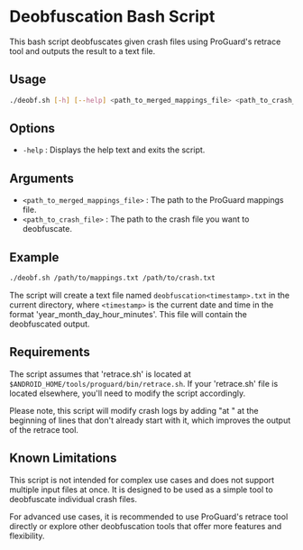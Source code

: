 # Deobfuscation Bash Script

This bash script deobfuscates given crash files using ProGuard's retrace tool and outputs the result to a text file.

## Usage

```bash
./deobf.sh [-h] [--help] <path_to_merged_mappings_file> <path_to_crash_file>
```

## Options

- `-help` : Displays the help text and exits the script.

## Arguments

- `<path_to_merged_mappings_file>` : The path to the ProGuard mappings file.
- `<path_to_crash_file>` : The path to the crash file you want to deobfuscate.

## Example

```bash
./deobf.sh /path/to/mappings.txt /path/to/crash.txt
```

The script will create a text file named `deobfuscation<timestamp>.txt` in the current directory, where `<timestamp>` is the current date and time in the format 'year_month_day_hour_minutes'. This file will contain the deobfuscated output.

## Requirements

The script assumes that 'retrace.sh' is located at `$ANDROID_HOME/tools/proguard/bin/retrace.sh`. If your 'retrace.sh' file is located elsewhere, you'll need to modify the script accordingly.

Please note, this script will modify crash logs by adding "at " at the beginning of lines that don't already start with it, which improves the output of the retrace tool.

## Known Limitations

This script is not intended for complex use cases and does not support multiple input files at once. It is designed to be used as a simple tool to deobfuscate individual crash files.

For advanced use cases, it is recommended to use ProGuard's retrace tool directly or explore other deobfuscation tools that offer more features and flexibility.
